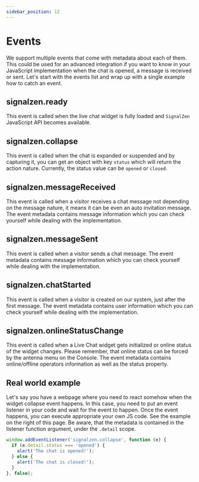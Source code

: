 ```yaml
---
sidebar_position: 12
---
```


# Events

We support multiple events that come with metadata about each of them. This could be used for an advanced integration if you want to know in your JavaScript implementation when the chat is opened, a message is received or sent. Let's start with the events list and wrap up with a single example how to catch an event.

## signalzen.ready
This event is called when the live chat widget is fully loaded and `SignalZen` JavaScript API becomes available.

## signalzen.collapse
This event is called when the chat is expanded or suspended and by capturing it, you can get an object with key `status` which will return the action nature. Currently, the status value can be `opened` or `closed`.

## signalzen.messageReceived
This event is called when a visitor receives a chat message not depending on the message nature, it means it can be even an auto invitation message. The event metadata contains message information which you can check yourself while dealing with the implementation.

## signalzen.messageSent
This event is called when a visitor sends a chat message. The event metadata contains message information which you can check yourself while dealing with the implementation.

## signalzen.chatStarted
This event is called when a visitor is created on our system, just after the first message. The event metadata contains user information which you can check yourself while dealing with the implementation.

## signalzen.onlineStatusChange
This event is called when a Live Chat widget gets initialized or online status of the widget changes. Please remember, that online status can be forced by the antenna menu on the Console. The event metadata contains online/offline operators information as well as the status property.

## Real world example

Let's say you have a webpage where you need to react somehow when the widget collapse event happens. In this case, you need to put an event listener in your code and wait for the event to happen. Once the event happens, you can execute appropriate your own JS code. See the example on the right of this page. Be aware, that the metadata is contained in the listener function argument, under the `.detail` scope.

```javascript
window.addEventListener('signalzen.collapse', function (e) {
  if (e.detail.status === 'opened') {
    alert('The chat is opened!');
  } else {
    alert('The chat is closed!');
  }
}, false);
```
